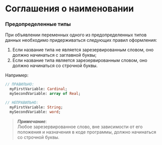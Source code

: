 # Соглашения о наименовании

### Предопределенные типы

При объявлении переменных одного из предопределенных типов данных необходимо придерживаться следующих правил оформления:  
1. Если название типа не является зарезервированным словом, оно должно начинаться с заглавной буквы;  
2. Если название типа является зарезервированным словом, оно должно начинаться со строчной буквы.

Например:

```Pascal
// ПРАВИЛЬНО:
  myFirstVariable: Cardinal;
  mySecondVariable: array of Real;

// НЕПРАВИЛЬНО:
  myFirstVariable: String;
  mySecondVariable: word;
```

> _**Примечание**_:  
> Любое зарезервированное слово, вне зависимости от его положения и назначения в коде программы, должно начинаться со строчной буквы.



